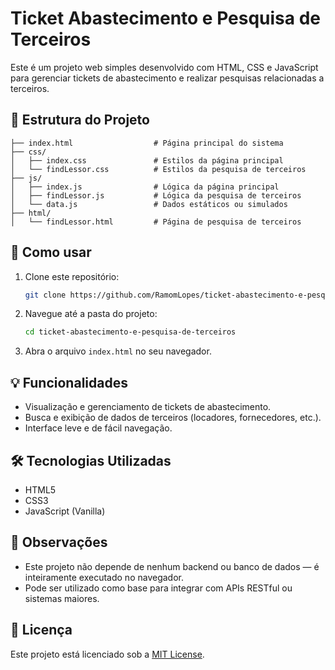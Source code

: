 # Ticket Abastecimento e Pesquisa de Terceiros

Este é um projeto web simples desenvolvido com HTML, CSS e JavaScript para gerenciar tickets de abastecimento e realizar pesquisas relacionadas a terceiros.

## 📁 Estrutura do Projeto

```
├── index.html                  # Página principal do sistema
├── css/
│   ├── index.css               # Estilos da página principal
│   └── findLessor.css          # Estilos da pesquisa de terceiros
├── js/
│   ├── index.js                # Lógica da página principal
│   ├── findLessor.js           # Lógica da pesquisa de terceiros
│   └── data.js                 # Dados estáticos ou simulados
├── html/
│   └── findLessor.html         # Página de pesquisa de terceiros
```

## 🚀 Como usar

1. Clone este repositório:
   ```bash
   git clone https://github.com/RamomLopes/ticket-abastecimento-e-pesquisa-de-terceiros.git
   ```

2. Navegue até a pasta do projeto:
   ```bash
   cd ticket-abastecimento-e-pesquisa-de-terceiros
   ```

3. Abra o arquivo `index.html` no seu navegador.

## 💡 Funcionalidades

- Visualização e gerenciamento de tickets de abastecimento.
- Busca e exibição de dados de terceiros (locadores, fornecedores, etc.).
- Interface leve e de fácil navegação.

## 🛠 Tecnologias Utilizadas

- HTML5
- CSS3
- JavaScript (Vanilla)

## 📌 Observações

- Este projeto não depende de nenhum backend ou banco de dados — é inteiramente executado no navegador.
- Pode ser utilizado como base para integrar com APIs RESTful ou sistemas maiores.

## 📄 Licença

Este projeto está licenciado sob a [MIT License](LICENSE).
